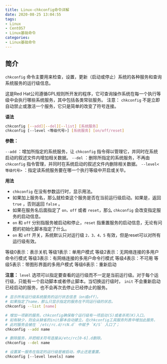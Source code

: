 ```yaml
---
title: Linux-chkconfig命令详解
date: 2020-08-25 13:04:55
tags:
- Linux
- CentOS7
- Linux基础命令
categories:
- Linux基础命令
---
```


## 简介

`chkconfig` 命令主要用来检查，设置，更新（启动或停止）系统的各种服务和查询系统服务的运行级信息。

这是Red Hat公司遵循GPL规则所开发的程序，它可查询操作系统在每一个执行等级中会执行哪些系统服务，其中包括各类常驻服务。
注意： `chkconfig` 不是立即自动禁止或激活一个服务，它只是简单的改变了符号连接。

**语法**

```sh
chkconfig [--add][--del][--list] [系统服务] 
chkconfig [--level <等级代号>] [系统服务] [on/off/reset]
```

**参数：**

`--add` ：增加所指定的系统服务，让 `chkconfig` 指令得以管理它，并同时在系统启动的叙述文件内增加相关数据。
`--del` ：删除所指定的系统服务，不再由 `chkconfig` 指令管理，并同时在系统启动的叙述文件内删除相关数据。
`--level<等级代号>` ：指定读系统服务要在哪一个执行等级中开启或关毕。

**用法**

* `chkconfig` 在没有参数运行时，显示用法。
* 如果加上服务名，那么就检查这个服务是否在当前运行级启动。如果是，返回 `true` ，否则返回 `false` 。
* 如果在服务名后面指定了 `on，off` 或者 `reset`，那么 `chkconfig` 会改变指定服务的启动信息。
* `on` 和 `off` 分别指服务被启动和停止，`reset` 指重置服务的启动信息，无论有问题的初始化脚本指定了什么。
* `on` 和 `off` 开关，系统默认只对运行级 `2，3，4，5` 有效，但是reset可以对所有运行级有效。

等级0表示：表示关机
等级1表示：单用户模式
等级2表示：无网络连接的多用户命令行模式
等级3表示：有网络连接的多用户命令行模式
等级4表示：不可用
等级5表示：带图形界面的多用户模式
等级6表示：重新启动

**注意：** `level` 选项可以指定要查看的运行级而不一定是当前运行级。对于每个运行级，只能有一个启动脚本或者停止脚本。当切换运行级时， `init` 不会重新启动已经启动的服务，也不会再次去停止已经停止的服务。

```sh
# 显示所有运行级系统服务的运行状态信息（on或off）。
# 如果指定了name，那么只显示指定的服务在不同运行级的状态。
chkconfig --list [name]

# 增加一项新的服务。chkconfig确保每个运行级有一项启动(S)或者杀死(K)入口。
# 如有缺少，则会从缺省的init脚本自动建立。在chkconfig工具服务列表中增加此服务，
# 此时服务会被在 `/etc/rc.d/rcN.d` 中赋予 `K/S` 入口了；
chkconfig --add name

# 删除服务，并把相关符号连接从/etc/rc[0-6].d删除。
chkconfig --del name

# 设置某一服务在指定的运行级是被启动，停止还是重置。
chkconfig [--level levels] name
```